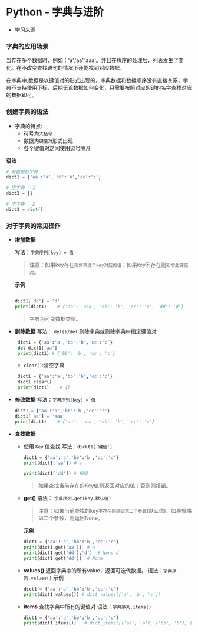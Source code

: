# Python - 字典与进阶

- [学习来源](https://www.bilibili.com/video/BV1o4411M71o?p=1)

### 字典的应用场景
   当存在多个数据时，例如：'a','aa','aaa'。并且在程序的处理后，列表发生了变化。在不改变查找语句的情况下还能找到对应数据。

在字典中,数据是以键值对的形式出现的，字典数据和数据顺序没有直接关系，字典不支持使用下标，后期无论数据如何变化，只需要按照对应的键的名字查找对应的数据即可。


### 创建字典的语法

- 字典的特点:
  - 符号为`大括号`
  - 数据为`键值对`形式出现
  - 各个键值对之间使用逗号隔开

**语法**
```py
# 有数据的字典
dict1 = {'aa':'a','bb':'b','cc':'c'}

# 空字典 --1
dict2 = {}

# 空字典 --2
dict3 = dict()
```

### 对于字典的常见操作

- **增加数据**

    写法：`字典序列[key] = 值`
    > 注意：如果key存在`则修改这个key对应的值`；如果key不存在则`新增此键值对`。

    **示例**
    ```py

    dict1['dd'] = 'd'
    print(dict1)    # {'aa': 'aaa', 'bb': 'b', 'cc': 'c', 'dd': 'd'}
    ```
    > 字典为可变数据类型。

- **删除数据**
    写法： `del()/del`:删除字典或删除字典中指定键值对
   ```py
    dict1 = {'aa':'a','bb':'b','cc':'c'}
    del dict1['aa']
    print(dict1) # {'bb': 'b', 'cc': 'c'}
   ```

   - `clear()`:清空字典
   ```py
    dict1 = {'aa':'a','bb':'b','cc':'c'}
    dict1.clear()
    print(dict1)    # {}
   ```

- **修改数据**
    写法：`字典序列[key] = 值`
    ```py
    dict1 = {'aa':'a','bb':'b','cc':'c'}
    dict1['aa'] = 'aaa'
    print(dict1)    # {'aa': 'aaa', 'bb': 'b', 'cc': 'c'}
    ```

- **查找数据**
    - 使用 `Key` 值查找
      写法：`dickt1['键值']`
        ```py
        dict1 = {'aa':'a','bb':'b','cc':'c'}
        print(dict1['aa']) # a

        print(dict1['dd']) # 报错
        ```
        > 如果查找当前存在的Key值则返回对应的值；否则则报错。

    - **get()**
        语法：
        `字典序列.get(key,默认值)`
        > 注意：如果当前查找的key`不存在则返回第二个参数`(默认值)，如果省略第二个参数，则返回None。

        **示例**
        ```py
        dict1 = {'aa':'a','bb':'b','cc':'c'}
        print(dict1.get('aa'))  # a
        print(dict1.get('dd'),'d')  # None d
        print(dict1.get('dd'))  # None
        ```

    - **values()**
        返回字典中的所有value，返回可迭代数据。
        语法：`字典序列.values()`
        示例
        ```py
        dict1 = {'aa':'a','bb':'b','cc':'c'}
        print(dict1.values()) # dict_values(['a', 'b', 'c'])
        ```

    - **items**
      查找字典中所有的键值对
      语法：`字典序列.items()`
        ```py
        dict1 = {'aa':'a','bb':'b','cc':'c'}
        print(dict1.items())   # dict_items([('aa', 'a'), ('bb', 'b'), ('cc', 'c')])
        ```


